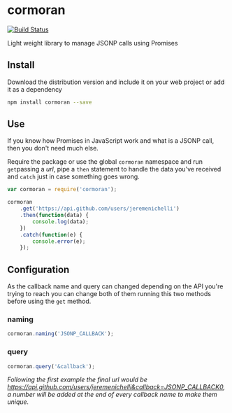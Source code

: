 # cormoran

[![Build Status](https://travis-ci.org/jeremenichelli/cormoran.svg)](https://travis-ci.org/jeremenichelli/cormoran)

Light weight library to manage JSONP calls using Promises

## Install

Download the distribution version and include it on your web project or add it as a dependency

```sh
npm install cormoran --save
```

## Use

If you know how Promises in JavaScript work and what is a JSONP call, then you don't need much else.

Require the package or use the global `cormoran` namespace and run `get`passing a *url*, pipe a `then` statement to handle the data you've received and `catch` just in case something goes wrong.

```js
var cormoran = require('cormoran');

cormoran
    .get('https://api.github.com/users/jeremenichelli')
    .then(function(data) {
        console.log(data);
    })
    .catch(function(e) {
        console.error(e);
    });
```

## Configuration

As the callback name and query can changed depending on the API you're trying to reach you can change both of them running this two methods before using the `get` method.

### naming

```js
cormoran.naming('JSONP_CALLBACK');
```

### query

```js
cormoran.query('&callback');
```

_Following the first example the final url would be *https://api.github.com/users/jeremenichelli&callback=JSONP_CALLBACK0*, a number will be added at the end of every callback name to make them unique._

